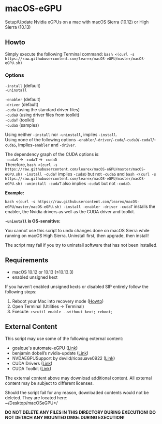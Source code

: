# macOS-eGPU
Setup/Update Nvidia eGPUs on a mac with macOS Sierra (10.12) or High Sierra (10.13)

## Howto
Simply execute the following Terminal command:
`bash <(curl -s https://raw.githubusercontent.com/learex/macOS-eGPU/master/macOS-eGPU.sh)`

### Options
`-install` (default)  
`-uninstall`

`-enabler` (default)  
`-driver` (default)  
`-cuda` (using the standard driver files)  
`-cudaD` (using driver files from toolkit)  
`-cudaT` (toolkit)  
`-cudaS` (samples)

Using neither `-install` nor `-uninstall`, implies `-install`.  
Using none of the following options `-enabler`/`-driver`/`-cuda`/`-cudaD`/`-cudaT`/-`cudaS`, implies`-enabler` and `-driver`.

The dependency graph of the CUDA options is:  
`-cudaS` -\> `-cudaT` -\> `-cudaD`  
Therefore, `bash <(curl -s https://raw.githubusercontent.com/learex/macOS-eGPU/master/macOS-eGPU.sh) -install -cudaT` implies `-cudaD` but not `-cudaS` and `bash <(curl -s https://raw.githubusercontent.com/learex/macOS-eGPU/master/macOS-eGPU.sh) -uninstall -cudaT` also implies `-cudaS` but not `-cudaD`.

**Example:**

`bash <(curl -s https://raw.githubusercontent.com/learex/macOS-eGPU/master/macOS-eGPU.sh) -install -enabler -driver -cudaT` installs the enabler, the Nvidia drivers as well as the CUDA driver and toolkit.

**`-uninstall` is OS-sensitive:**

You cannot use this script to undo changes done on macOS Sierra while running on macOS High Sierra. Uninstall first, then upgrade, then install!

The script may fail if you try to uninstall software that has not been installed.

## Requirements
- macOS 10.12 or 10.13 (≤10.13.3)
- enabled unsigned kext

If you haven’t enabled unsigned kexts or disabled SIP entirely follow the following steps:
1. Reboot your Mac into recovery mode ([Howto][1])
2. Open Terminal (Utilities -\> Terminal)
3. Execute: `csrutil enable --without kext; reboot;`

## External Content
This script may use some of the following external content:
- goalque's automate-eGPU ([Link][2])
- benjamin dobell’s nvidia-update ([Link][3])
- NVDAEGPUSupport by devild/ricosuave0922 ([Link][4])
- CUDA Drivers ([Link][5])
- CUDA Toolkit ([Link][6])

The external content above may download additional content.
All external content may be subject to different licenses.

Should the script fail for any reason, downloaded contents would not be deleted. They are located here:  
\~/Desktop/macOSeGPU\*/

**DO NOT DELETE ANY FILES IN THIS DIRECTORY DURING EXECUTION!**
**DO NOT DETACH ANY MOUNTED DMGs DURING EXECUTION!**

[1]:	https://support.apple.com/HT201314 "macOS-Recovery"
[2]:	https://github.com/goalque/automate-eGPU "automate-eGPU"
[3]:	https://github.com/Benjamin-Dobell/nvidia-update "nvidia-update"
[4]:	https://egpu.io/forums/mac-setup/wip-nvidia-egpu-support-for-high-sierra/#post-22370 "NVDAEGPUSupport"
[5]:	http://www.nvidia.com/object/mac-driver-archive.html "CUDA Driver"
[6]:	https://developer.nvidia.com/cuda-toolkit-archive "Cuda Toolkit"